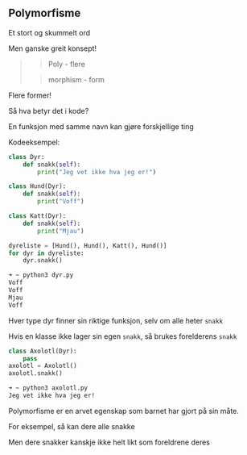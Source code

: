 ## Polymorfisme

Et stort og skummelt ord


Men ganske greit konsept!


>> Poly - flere
>
>> morphism - form

Flere former!


Så hva betyr det i kode?


En funksjon med samme navn kan gjøre forskjellige ting


Kodeeksempel:

```Python
class Dyr:
    def snakk(self):
        print("Jeg vet ikke hva jeg er!")

class Hund(Dyr):
    def snakk(self):
        print("Voff")

class Katt(Dyr):
    def snakk(self):
        print("Mjau")
```


```Python
dyreliste = [Hund(), Hund(), Katt(), Hund()]
for dyr in dyreliste:
    dyr.snakk()
```

```bash
➜ ~ python3 dyr.py
Voff
Voff
Mjau
Voff
```


Hver type dyr finner sin riktige funksjon, selv om alle heter `snakk`


Hvis en klasse ikke lager sin egen `snakk`, så brukes forelderens `snakk`

```Python
class Axolotl(Dyr):
    pass
axolotl = Axolotl()
axolotl.snakk()
```

```bash
➜ ~ python3 axolotl.py
Jeg vet ikke hva jeg er!
```


Polymorfisme er en arvet egenskap som barnet har gjort på sin måte.


For eksempel, så kan dere alle snakke

Men dere snakker kanskje ikke helt likt som foreldrene deres
